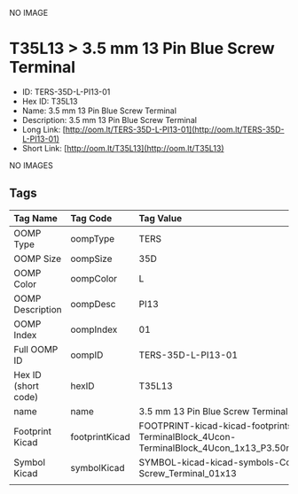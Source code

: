 


  
NO IMAGE  
# T35L13 > 3.5 mm 13 Pin Blue Screw Terminal

- ID: TERS-35D-L-PI13-01
- Hex ID: T35L13
- Name: 3.5 mm 13 Pin Blue Screw Terminal
- Description: 3.5 mm 13 Pin Blue Screw Terminal
- Long Link: [http://oom.lt/TERS-35D-L-PI13-01](http://oom.lt/TERS-35D-L-PI13-01)
- Short Link: [http://oom.lt/T35L13](http://oom.lt/T35L13)
  
NO IMAGES  
## Tags
  

|Tag Name|Tag Code|Tag Value|
| :--- | :--- | :--- |
|OOMP Type|oompType|TERS|
|OOMP Size|oompSize|35D|
|OOMP Color|oompColor|L|
|OOMP Description|oompDesc|PI13|
|OOMP Index|oompIndex|01|
|Full OOMP ID|oompID|TERS-35D-L-PI13-01|
|Hex ID (short code)|hexID|T35L13|
|name|name|3.5 mm 13 Pin Blue Screw Terminal|
|Footprint Kicad|footprintKicad|FOOTPRINT-kicad-kicad-footprints-TerminalBlock_4Ucon-TerminalBlock_4Ucon_1x13_P3.50mm_Vertical|
|Symbol Kicad|symbolKicad|SYMBOL-kicad-kicad-symbols-Connector-Screw_Terminal_01x13|
||||
